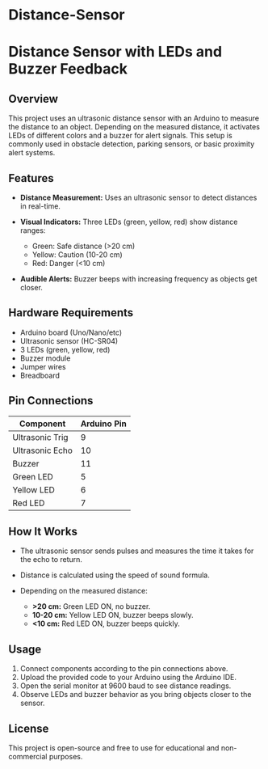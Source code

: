 # Distance-Sensor
# Distance Sensor with LEDs and Buzzer Feedback

## Overview

This project uses an ultrasonic distance sensor with an Arduino to measure the distance to an object. Depending on the measured distance, it activates LEDs of different colors and a buzzer for alert signals. This setup is commonly used in obstacle detection, parking sensors, or basic proximity alert systems.

## Features

* **Distance Measurement:** Uses an ultrasonic sensor to detect distances in real-time.
* **Visual Indicators:** Three LEDs (green, yellow, red) show distance ranges:

  * Green: Safe distance (>20 cm)
  * Yellow: Caution (10-20 cm)
  * Red: Danger (<10 cm)
* **Audible Alerts:** Buzzer beeps with increasing frequency as objects get closer.

## Hardware Requirements

* Arduino board (Uno/Nano/etc)
* Ultrasonic sensor (HC-SR04)
* 3 LEDs (green, yellow, red)
* Buzzer module
* Jumper wires
* Breadboard

## Pin Connections

| Component       | Arduino Pin |
| --------------- | ----------- |
| Ultrasonic Trig | 9           |
| Ultrasonic Echo | 10          |
| Buzzer          | 11          |
| Green LED       | 5           |
| Yellow LED      | 6           |
| Red LED         | 7           |

## How It Works

* The ultrasonic sensor sends pulses and measures the time it takes for the echo to return.
* Distance is calculated using the speed of sound formula.
* Depending on the measured distance:

  * **>20 cm:** Green LED ON, no buzzer.
  * **10-20 cm:** Yellow LED ON, buzzer beeps slowly.
  * **<10 cm:** Red LED ON, buzzer beeps quickly.

## Usage

1. Connect components according to the pin connections above.
2. Upload the provided code to your Arduino using the Arduino IDE.
3. Open the serial monitor at 9600 baud to see distance readings.
4. Observe LEDs and buzzer behavior as you bring objects closer to the sensor.

## License

This project is open-source and free to use for educational and non-commercial purposes.
